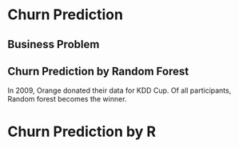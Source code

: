 # Churn Prediction


## Business Problem


## Churn Prediction by Random Forest

In 2009, Orange donated their data for KDD Cup. Of all participants, Random forest becomes the winner.

# Churn Prediction by R

